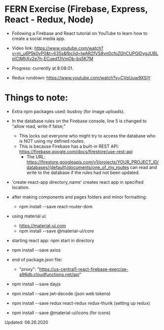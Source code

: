 # FERN Exercise (Firebase, Express, React - Redux, Node)
- Following a Firebase and React tutorial on YouTube to learn how to create a social media app.
- Video link: https://www.youtube.com/watch?v=m_u6P5k0vP0&t=635s&fbclid=IwAR2fVS8vn0cfoZGhCUPGlDygJUBLpIClMhXv2e7h-ECued13VmOb-bs5K7M
- Progress: currently at 8:08:01.

- Redux rundown: https://www.youtube.com/watch?v=CVpUuw9XSjY

# Things to note:
- Extra npm packages used: busboy (for image uploads).
- In the database rules on the Firebase console, line 5 is changed to "allow read, write if false;"
    - This locks out everyone who might try to access the database who is NOT using my defined routes.
    -  This is because Firebase has a built-in REST API: https://firebase.google.com/docs/firestore/use-rest-api
        - The URL: https://firestore.googleapis.com/v1/projects/YOUR_PROJECT_ID/databases/(default)/documents/one_of_my_routes can read and write to the database if the rules had not been updated.

- 'create-react-app directory_name' creates react app in specified location.
- after making components and pages folders and minor formatting:
    - npm install --save react-router-dom
- using material ui: 
    - https://material-ui.com
    - npm install --save @material-ui/core
- starting react app: npm start in directory
- npm install --save axios
- end of package.json file:
    - "proxy": "https://us-central1-react-firebase-exercise-a96db.cloudfunctions.net/api"
- npm install --save dayjs
- npm install --save jwt-decode (json web tokens)
- npm install --save redux react-redux redux-thunk (setting up redux)
- npm install --save @material-ui/icons (for icons)

Updated: 06.26.2020
